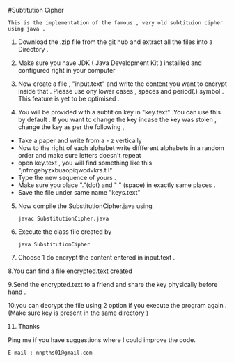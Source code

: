 #Subtitution Cipher 

 	This is the implementation of the famous , very old subtituion cipher using java .

1. Download the .zip file from the git hub and extract all the files into a Directory .

2. Make sure you have JDK ( Java Development Kit ) installled and configured right in your computer

3. Now create a file , "input.text" and write the content you want to encrypt inside that . Please use ony lower cases , spaces and period(.) symbol . This feature is yet to be optimised .

4. You will be provided with a subtition key in "key.text" .You can use this by default . If you want to change the key incase the key was stolen , change the key as per the following ,

- Take a paper and write from a - z vertically 
- Now to the right of each alphabet write diffferent alphabets in a random order and make sure letters doesn't repeat  
- open key.text , you will find something like this 
 		"jnfmgehyzxbuaopiqwcdvkrs.t l"
- Type the new sequence of yours .
- Make sure you place "."(dot) and " " (space) in exactly same places .
- Save the file under same name "keys.text"
 	
5. Now compile the SubstitutionCipher.java using 

	```javac SubstitutionCipher.java ```
 	
6. Execute the class file created by 

 	```java SubstitutionCipher```

7. Choose 1 do encrypt the content entered in input.text .

8.You can find a file encrypted.text created 

9.Send the encrypted.text to a friend and share the key physically before hand .

10.you can decrypt the file using 2 option if you execute the program again . (Make sure key is present in the same directory )

11. Thanks 

Ping me if you have suggestions where I could improve the code.

    E-mail : nnpths01@gmail.com
